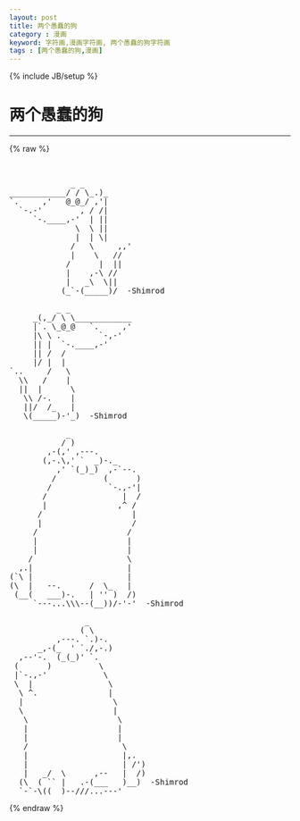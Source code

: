 ```yaml
---
layout: post
title: 两个愚蠢的狗
category : 漫画
keyword: 字符画,漫画字符画, 两个愚蠢的狗字符画
tags : [两个愚蠢的狗,漫画]
---
```

{% include JB/setup %}
# 两个愚蠢的狗
---
{% raw %}
<pre>


             _ _
____________/ / \_.)_
`.     ,&#039;   @_@_/ ,&#039;|
  `-.-&#039;        , / /|
     `-.____,-&#039;  | ||
              \  \ ||
              |  | \|
             /   \     ,,&#039;
             |    \   //
            /      |  ||
            |    ,-\ //
            |   _\  \||
           (_`-(_____)/  -Shimrod

          _ _
     _(,_/ \ \____________
     |`. \_@_@   `.     ,&#039;
     |\ \ .        `-,-&#039;
     || |  `-.____,-&#039;
     || /  /
     |/ |  |
`..     /   \
  \\   /    |
  ||  |      \
   \\ /-.    |
   ||/  /_   |
   \(_____)-&#039;_)  -Shimrod
     
            _
           / )
        ,-(,&#039; ,---.
       (,-.\,&#039; `  _)-._
          ,&#039; `(_)_)  ,-`--.
         /          (      ) 
        /            `-.,-&#039;|
       /                |  /
       |               ,^ /
      /                   |
      |                   /
     /                   /
     |                   |
     |                   |
    /                    \ 
  ,.|                    |
(`\ |                    |
(\  |   --.      /  \_   |
 (__(   ___)-.   | &#039;&#039; )  /)
     `---...\\\--(__))/-&#039;-&#039;  -Shimrod

                _
               ( \
          ,---. `.)-.
      _,-(_  &#039; `./,-.)
  ,--&#039;-.  (_(_)&#039; `.
 (      )          \    
 |`-.,-&#039;            \
 \  |                \
  \ ^.               | 
  |                   \
  \                   |
   \                   \   
   |                   |
   |                   |
   /                    \
   |                    |,.    
   |                    | /&#039;)
   |   _/  \      ,--   |  /)     
  (\  ( `` |   .-(___   )__)  -Shimrod
  `-`-\((__)--///...---&#039; </pre>
{% endraw %}
